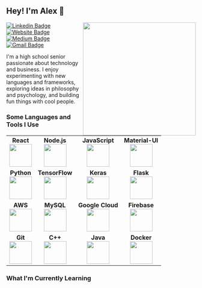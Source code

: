 ## Hey! I'm Alex 👋

<img align='right' src='https://alexyu.ca/files/image.svg' width='300px' />

[![Linkedin Badge](https://img.shields.io/badge/-alexjy-blue?style=flat&logo=Linkedin&logoColor=white&link=https://www.linkedin.com/in/alexjy)](https://www.linkedin.com/in/alexjy)
[![Website Badge](https://img.shields.io/badge/-alexyu.ca-E34F26?style=flat&logo=HTML5&logoColor=white&link=https://alexyu.ca)](https://alexyu.ca)
[![Medium Badge](https://img.shields.io/badge/-@alexjy-000000?style=flat&labelColor=000000&logo=Medium&link=https://medium.com/@alexjy)](https://medium.com/@alexjy)
[![Gmail Badge](https://img.shields.io/badge/-alex@alexyu.ca-D14836?style=flat&logo=Gmail&logoColor=white&link=mailto:alex@alexyu.ca)](mailto:alex@alexyu.ca)

I'm a high school senior passionate about technology and business. I enjoy experimenting with new languages and frameworks, exploring ideas in philosophy and psychology, and building fun things with cool people.

### Some Languages and Tools I Use

<table>
<tr>
<td align="center">
<span><b><center>React</center></b></span> 
<img height=60px src="https://simpleicons.org/icons/react.svg"> 
</td>
<td align="center">
<span><b><center>Node.js</center></b></span> 
<img height=60px src="https://simpleicons.org/icons/node-dot-js.svg"> 
</td>
<td align="center">
<span><b><center>JavaScript</center></b></span> 
<img height=60px src="https://simpleicons.org/icons/javascript.svg"> 
</td>
<td align="center">
<span><b><center>Material-UI</center></b></span> 
<img height=60px src="https://simpleicons.org/icons/material-ui.svg"> 
</td>
</tr>
<tr>
<td align="center">
<span><b><center>Python</center></b></span> 
<img height=60px src="https://simpleicons.org/icons/python.svg"> 
</td>
<td align="center">
<span><b><center>TensorFlow</center></b></span> 
<img height=60px src="https://simpleicons.org/icons/tensorflow.svg"> 
</td>
<td align="center">
<span><b><center>Keras</center></b></span> 
<img height=60px src="https://simpleicons.org/icons/keras.svg"> 
</td>
<td align="center">
<span><b><center>Flask</center></b></span> 
<img height=60px src="https://simpleicons.org/icons/flask.svg"> 
</td>
</tr>
<tr>
<td align="center">
<span><b><center>AWS</center></b></span> 
<img height=60px src="https://simpleicons.org/icons/amazonaws.svg"> 
</td>
<td align="center">
<span><b><center>MySQL</center></b></span> 
<img height=60px src="https://simpleicons.org/icons/mysql.svg"> 
</td>
<td align="center">
<span><b><center>Google Cloud</center></b></span> 
<img height=60px src="https://simpleicons.org/icons/googlecloud.svg"> 
</td>
<td align="center">
<span><b><center>Firebase</center></b></span> 
<img height=60px src="https://simpleicons.org/icons/firebase.svg"> 
</td>
</tr>
<tr>
<td align="center">
<span><b><center>Git</center></b></span> 
<img height=60px src="https://simpleicons.org/icons/git.svg"> 
</td>
<td align="center">
<span><b><center>C++</center></b></span> 
<img height=60px src="https://simpleicons.org/icons/cplusplus.svg"> 
</td>
<td align="center">
<span><b><center>Java</center></b></span> 
<img height=60px src="https://simpleicons.org/icons/java.svg"> 
</td>
<td align="center">
<span><b><center>Docker</center></b></span> 
<img height=60px src="https://simpleicons.org/icons/docker.svg"> 
</td>
</tr>
</table>

### What I'm Currently Learning

<!--**uyxela/uyxela** is a ✨ _special_ ✨ repository because its `README.md` (this file) appears on your GitHub profile.

Here are some ideas to get you started:

- 🔭 I’m currently working on ...
- 🌱 I’m currently learning ...
- 👯 I’m looking to collaborate on ...
- 🤔 I’m looking for help with ...
- 💬 Ask me about ...
- 📫 How to reach me: ...
- 😄 Pronouns: ...
- ⚡ Fun fact: ...
-->
